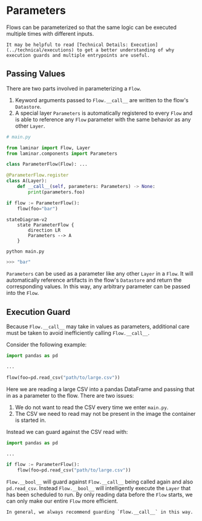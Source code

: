 # Parameters

Flows can be parameterized so that the same logic can be executed multiple times with different inputs.

```{tip}
It may be helpful to read [Technical Details: Execution](../technical/executions) to get a better understanding of why execution guards and multiple entrypoints are useful.
```

## Passing Values

There are two parts involved in parameterizing a `Flow`.

1. Keyword arguments passed to `Flow.__call__` are written to the flow's `Datastore`.
1. A special layer `Parameters` is automatically registered to every `Flow` and is able to reference any `Flow` parameter with the same behavior as any other `Layer`.

```python
# main.py

from laminar import Flow, Layer
from laminar.components import Parameters

class ParameterFlow(Flow): ...

@ParameterFlow.register
class A(Layer):
    def __call__(self, parameters: Parameters) -> None:
        print(parameters.foo)

if flow := ParameterFlow():
    flow(foo="bar")
```

```{mermaid}
stateDiagram-v2
    state ParameterFlow {
        direction LR
        Parameters --> A
    }
```

```python
python main.py

>>> "bar"
```

`Parameters` can be used as a parameter like any other `Layer` in a `Flow`. It will automatically reference artifacts in the flow's `Datastore` and return the corresponding values. In this way, any arbitrary parameter can be passed into the `Flow`.

## Execution Guard

Because `Flow.__call__` may take in values as parameters, additional care must be taken to avoid inefficiently calling `Flow.__call__`.

Consider the following example:

```python
import pandas as pd

...

flow(foo=pd.read_csv("path/to/large.csv"))
```

Here we are reading a large CSV into a pandas DataFrame and passing that in as a parameter to the flow. There are two issues:

1. We do not want to read the CSV every time we enter `main.py`.
1. The CSV we need to read may not be present in the image the container is started in.

Instead we can guard against the CSV read with:

```python
import pandas as pd

...

if flow := ParameterFlow():
    flow(foo=pd.read_csv("path/to/large.csv"))
```

`Flow.__bool__` will guard against `Flow.__call__` being called again and also `pd.read_csv`. Instead `Flow.__bool__` will intelligently execute the `Layer` that has been scheduled to run. By only reading data before the `Flow` starts, we can only make our entire `Flow` more efficient.

```{tip}
In general, we always recommend guarding `Flow.__call__` in this way.
```
